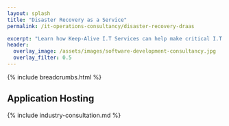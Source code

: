 ```yaml
---
layout: splash
title: "Disaster Recovery as a Service"
permalink: /it-operations-consultancy/disaster-recovery-draas

excerpt: "Learn how Keep-Alive I.T Services can help make critical I.T Software decisions and develop bespoke Software solutions for your business."
header:
  overlay_image: /assets/images/software-development-consultancy.jpg
  overlay_filter: 0.5 
---
```


{% include breadcrumbs.html %}

## Application Hosting


{% include industry-consultation.md %}